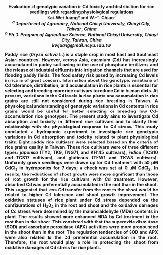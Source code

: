 <center><strong>Evaluation of genotypic variation in Cd toxicity and distribution for
rice seedlings with regarding physiological regulations<strong>

<center><strong>Kai-Wei Juang<sup>a</sup></strong> and W.-T. Chiao<sup>b</sup>

<center><i><sup>a</sup> Department of Agronomy, National Chiayi University, Chiayi City,
Taiwan, China</i>

<center><i><sup>b</sup> Ph.D. Program of Agriculture Science, National Chiayi University,
Chiayi City, Taiwan, China</i>

<center><i>kwjuang@mail.ncyu.edu.tw</i>

<p style=text-align:justify>Paddy rice (<i>Oryza sativa</i> L.) is a staple crop in most East and
Southeast Asian countries. However, across Asia, cadmium (Cd) has
increasingly accumulated in paddy soil owing to the use of phosphate
fertilizers and the release of industrial effluents into irrigation
channels that are used for flooding paddy fields. The food safety risk
posed by increasing Cd levels in rice is of great concern. Information
about the genotypic variations of Cd tolerance, distribution, and
accumulation in rice plants is essential for selecting and breeding more
rice cultivars to reduce Cd in human diets. At present, variations in
the Cd levels in rice plants and accumulation in rice grains are still
not considered during rice breeding in Taiwan. A physiological
understanding of genotypic variations in Cd contents in rice grains
would be useful for better selecting or breeding low Cd-accumulation
rice genotypes. The present study aims to investigate Cd absorption and
toxicity in different rice cultivars and to clarify their relationship
with the physiological response to Cd stress. This study conducted a
hydroponic experiment to investigate rice genotypic variations in Cd
absorption and toxicity related to plant physiological traits. Eight
paddy rice cultivars were selected based on the criteria of rice grains
quality in Taiwan. These rice cultivars were of three different types:
<i>japonica</i> (TY3, TK9, TNG71, and KH145 cultivars), <i>indica</i> (TCS10 and
TCS17 cultivars), and glutinous (TKW1 and TKW3 cultivars). Uniformly
grown seedlings were drawn up for Cd treatment with 50 µM CdCl<sub>2</sub> in
hydroponics for 7 days; a check was set at 0 µM CdCl<sub>2</sub>. In results, the
reductions of shoot growth were more significant than those of root
growth for the rice cultivars with Cd treatment. However, absorbed Cd
was preferentially accumulated in the root than in the shoot. This
suggested that less Cd transfer from the root to the shoot would be
related to higher Cd tolerance and shoot growth improvement. The
oxidative statuses of rice plant under Cd stress depended on the
configurations of H<sub>2</sub>O<sub>2</sub> in the root and shoot and the oxidative
damages of Cd stress were determined by the malondialdehyde (MDA)
contents in plant. The results showed more enhanced MDA by Cd treatment
in the root than in the shoot. This consisted with that the superoxide
dismutase (SOD) and ascorbate peroxidase (APX) activities were more
pronounced in the shoot than in the root. The regulation tendencies of
SOD and APX were also related to the Cd preferential accumulation in the
root. Therefore, the root would play a role in protecting the shoot from
oxidative damages of Cd stress for rice plants.
